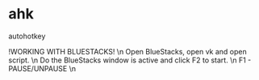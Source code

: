 # ahk
autohotkey




!WORKING WITH BLUESTACKS! \n
Open BlueStacks, open vk and open script. \n
Do the BlueStacks window is active and click F2 to start. \n
F1 - PAUSE/UNPAUSE \n
